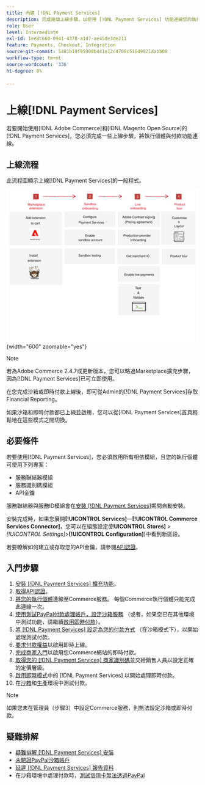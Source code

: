 ```yaml
---
title: 內建 [!DNL Payment Services]
description: 完成幾個上線步驟，以使用 [!DNL Payment Services] 功能連線您的執行個體。
role: User
level: Intermediate
exl-id: 1ee8c660-0941-4378-a1d7-ae45de3de211
feature: Payments, Checkout, Integration
source-git-commit: 5481b19f95908b441e12c4700c51649921dabb08
workflow-type: tm+mt
source-wordcount: '336'
ht-degree: 0%

---
```


# 上線[!DNL Payment Services]

若要開始使用[!DNL Adobe Commerce]和[!DNL Magento Open Source]的[!DNL Payment Services]，您必須完成一些上線步驟，將執行個體與付款功能連線。

## 上線流程

此流程圖顯示上線[!DNL Payment Services]的一般程式。

![上線流程](assets/onboarding-diagram.svg){width="600" zoomable="yes"}

>[!NOTE]
>
> 若為Adobe Commerce 2.4.7或更新版本，您可以略過Marketplace擴充步驟，因為[!DNL Payment Services]已可立即使用。

在您完成沙箱或即時付款上線後，即可從Admin的[!DNL Payment Services]存取Financial Reporting。

如果沙箱和即時付款都已上線並啟用，您可以從[!DNL Payment Services]首頁輕鬆地在這些模式之間切換。

## 必要條件

若要使用[!DNL Payment Services]，您必須啟用所有相依模組，且您的執行個體可使用下列專案：

* 服務聯結器模組
* 服務識別碼模組
* API金鑰

服務聯結器與服務ID模組會在[安裝 [!DNL Payment Services]](install.md)期間自動安裝。

安裝完成時，如果您展開&#x200B;**[!UICONTROL Services]**—**[!UICONTROL Commerce Services Connector]**，您可以在組態設定(**[!UICONTROL Stores]** > _[!UICONTROL Settings]_>**[!UICONTROL Configuration]**)中看到新區段。

若要瞭解如何建立或存取您的API金鑰，請參閱[API認證](#obtain-api-credentials)。

## 入門步驟

1. [安裝 [!DNL Payment Services] 擴充功能](install.md#get-payment-services)。
1. [取得API認證](connect.md#obtain-api-credentials)。
1. [將您的執行個體](connect.md#configure-commerce-services)連線至Commerce服務。 每個Commerce執行個體只能完成此連線一次。
1. [使用測試PayPal付款處理帳戶，設定沙箱服務](sandbox.md#enable-sandbox-testing) （或者，如果您已在其他環境中測試功能，請繼續[啟用即時付款](sandbox.md#enable-live-payments)）。
1. [將 [!DNL Payment Services] 設定為您的付款方式](production.md#set-payment-services-as-payment-method) （在沙箱模式下），以開始處理測試付款。
1. [要求付款權益](production.md#request-payments-entitlement-from-adobe)以啟用即時上線。
1. [完成商家入門](production.md#complete-merchant-onboarding)以啟用您Commerce網站的即時付款。
1. [取得您的 [!DNL Payment Services] 商家識別碼](production.md#configure-pricing-tier)並交給銷售人員以設定正確的定價層級。
1. [啟用即時模式](production.md#enable-live-payments)中的 [!DNL Payment Services] 以開始處理即時付款。
1. 在[沙箱](sandbox.md#test-in-sandbox-environment)和[生產](production.md#test-in-production)環境中測試付款。

>[!NOTE]
>
>如果您未在管理員（步驟3）中設定Commerce服務，則無法設定沙箱或即時付款。

## 疑難排解

* [疑難排解 [!DNL Payment Services] 安裝](https://experienceleague.adobe.com/docs/commerce-knowledge-base/kb/troubleshooting/payments/payservices-install.html?lang=en)
* [未驗證PayPal沙箱帳戶](https://experienceleague.adobe.com/docs/commerce-knowledge-base/kb/troubleshooting/payments/payservices-paypal-acct.html)
* [延遲 [!DNL Payment Services] 報告資料](https://experienceleague.adobe.com/docs/commerce-knowledge-base/kb/troubleshooting/payments/payservices-report-info-delayed.html)
* 在沙箱環境中處理付款時，[測試信用卡無法透過PayPal](https://experienceleague.adobe.com/docs/commerce-knowledge-base/kb/troubleshooting/payments/payservices-cc-sandbox-failure.html?lang=en)
